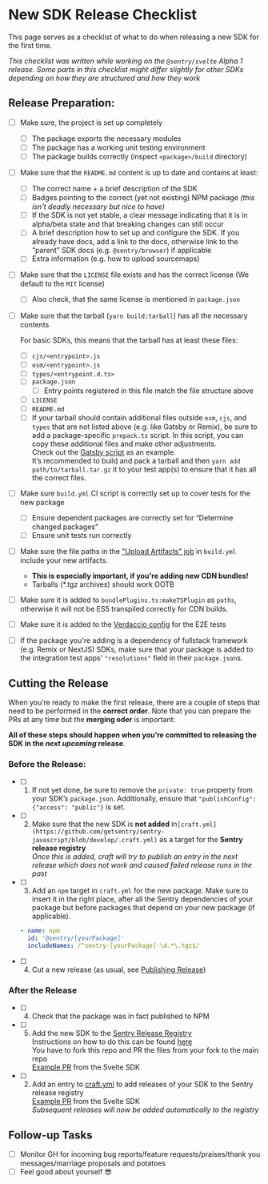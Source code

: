 # New SDK Release Checklist

This page serves as a checklist of what to do when releasing a new SDK for the first time.

_This checklist was written while working on the `@sentry/svelte` Alpha 1 release. Some parts in this checklist might
differ slightly for other SDKs depending on how they are structured and how they work_

## Release Preparation:

- [ ] Make sure, the project is set up completely

  - [ ] The package exports the necessary modules
  - [ ] The package has a working unit testing environment
  - [ ] The package builds correctly (inspect `<package>/build` directory)

- [ ] Make sure that the `README.md` content is up to date and contains at least:

  - [ ] The correct name + a brief description of the SDK
  - [ ] Badges pointing to the correct (yet not existing) NPM package _(this isn’t deadly necessary but nice to have)_
  - [ ] If the SDK is not yet stable, a clear message indicating that it is in alpha/beta state and that breaking
        changes can still occur
  - [ ] A brief description how to set up and configure the SDK. If you already have docs, add a link to the docs,
        otherwise link to the “parent” SDK docs (e.g. `@sentry/browser`) if applicable
  - [ ] Extra information (e.g. how to upload sourcemaps)

- [ ] Make sure that the `LICENSE` file exists and has the correct license (We default to the `MIT` license)

  - [ ] Also check, that the same license is mentioned in `package.json`

- [ ] Make sure that the tarball (`yarn build:tarball`) has all the necessary contents

  For basic SDKs, this means that the tarball has at least these files:

  - [ ] `cjs/<entrypoint>.js`
  - [ ] `esm/<entrypoint>.js`
  - [ ] `types/<entrypoint.d.ts>`
  - [ ] `package.json`
    - [ ] Entry points registered in this file match the file structure above
  - [ ] `LICENSE`
  - [ ] `README.md`
  - [ ] If your tarball should contain additional files outside `esm`, `cjs`, and `types` that are not listed above
        (e.g. like Gatsby or Remix), be sure to add a package-specific `prepack.ts` script. In this script, you can copy
        these additional files and make other adjustments.\
         Check out the
        [Gatsby script](https://github.com/getsentry/sentry-javascript/blob/acd7fbb56ed1859ce48f06a76143075108631c25/packages/gatsby/scripts/prepack.ts#L1)
        as an example.\
         It’s recommended to build and pack a tarball and then `yarn add path/to/tarball.tar.gz` it to your test app(s)
        to ensure that it has all the correct files.

- [ ] Make sure `build.yml` CI script is correctly set up to cover tests for the new package

  - [ ] Ensure dependent packages are correctly set for “Determine changed packages”
  - [ ] Ensure unit tests run correctly

- [ ] Make sure the file paths in the
      ["Upload Artifacts" job](https://github.com/getsentry/sentry-javascript/blob/e5c1486eed236b878f2c49d6a04be86093816ac9/.github/workflows/build.yml#L314-L349)
      in `build.yml` include your new artifacts.

  - **This is especially important, if you're adding new CDN bundles!**
  - Tarballs (\*.tgz archives) should work OOTB

- [ ] Make sure it is added to `bundlePlugins.ts:makeTSPlugin` as `paths`, otherwise it will not be ES5 transpiled
      correctly for CDN builds.

- [ ] Make sure it is added to the
      [Verdaccio config](https://github.com/getsentry/sentry-javascript/blob/develop/dev-packages/e2e-tests/verdaccio-config/config.yaml)
      for the E2E tests

- [ ] If the package you're adding is a dependency of fullstack framework (e.g. Remix or NextJS) SDKs, make sure that
      your package is added to the integration test apps' `"resolutions"` field in their `package.json`s.

## Cutting the Release

When you’re ready to make the first release, there are a couple of steps that need to be performed in the **correct
order**. Note that you can prepare the PRs at any time but the **merging oder** is important:

**All of these steps should happen when you’re committed to releasing the SDK in the _next upcoming_ release**.

### Before the Release:

- [ ] 1.  If not yet done, be sure to remove the `private: true` property from your SDK’s `package.json`. Additionally,
      ensure that `"publishConfig": {"access": "public"}` is set.
- [ ] 2.  Make sure that the new SDK is **not added**
      in`[craft.yml](https://github.com/getsentry/sentry-javascript/blob/develop/.craft.yml)` as a target for the
      **Sentry release registry**\
      _Once this is added, craft will try to publish an entry in the next release which does not work and caused failed release
      runs in the past_
- [ ] 3.  Add an `npm` target in `craft.yml` for the new package. Make sure to insert it in the right place, after all
      the Sentry dependencies of your package but before packages that depend on your new package (if applicable).
  ```yml
  - name: npm
    id: '@sentry/[yourPackage]'
    includeNames: /^sentry-[yourPackage]-\d.*\.tgz$/
  ```
- [ ] 4.  Cut a new release (as usual, see
      [Publishing Release](https://github.com/getsentry/sentry-javascript/blob/develop/docs/publishing-a-release.md))

### After the Release

- [ ] 4.  Check that the package was in fact published to NPM
- [ ] 5.  Add the new SDK to the [Sentry Release Registry](https://github.com/getsentry/sentry-release-registry) \
      Instructions on how to do this can be found [here](https://github.com/getsentry/sentry-release-registry#adding-new-sdks)
      \
      You have to fork this repo and PR the files from your fork to the main repo \
      [Example PR](https://github.com/getsentry/sentry-release-registry/pull/80) from the Svelte SDK

- [ ] 2.  Add an entry to [craft.yml](https://github.com/getsentry/sentry-javascript/blob/develop/.craft.yml) to add
      releases of your SDK to the Sentry release registry \
      [Example PR](https://github.com/getsentry/sentry-javascript/pull/5547) from the Svelte SDK \
      _Subsequent releases will now be added automatically to the registry_

## Follow-up Tasks

- [ ] Monitor GH for incoming bug reports/feature requests/praises/thank you messages/marriage proposals and potatoes
- [ ] Feel good about yourself 😎
